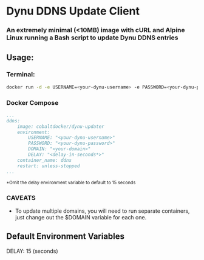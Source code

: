 # Dynu DDNS Update Client
### An extremely minimal (<10MB) image with cURL and Alpine Linux running a Bash script to update Dynu DDNS entries

## Usage:
### Terminal:
```bash
docker run -d -e USERNAME=<your-dynu-username> -e PASSWORD=<your-dynu-password> -e DOMAIN=<your-domain> -e DELAY=<delay-in-seconds*> --restart=unless-stopped cobaltdocker/dynu-updater
```
### Docker Compose
```yml
...
ddns:
	image: cobaltdocker/dynu-updater
	environment:
		USERNAME: "<your-dynu-username>"
		PASSWORD: "<your-dynu-password>"
		DOMAIN: "<your-domain>"
		DELAY: "<delay-in-seconds*>"
	container_name: ddns
    restart: unless-stopped
...
```
<sup>*Omit the delay environment variable to default to 15 seconds</sup>

### CAVEATS
* To update multiple domains, you will need to run separate containers, just change out the $DOMAIN variable for each one.

## Default Environment Variables
DELAY: 15 (seconds)
